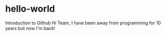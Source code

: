 # hello-world
Introduction to Github
Hi Team, I have been away from programming for 10 years but now I'm back!
